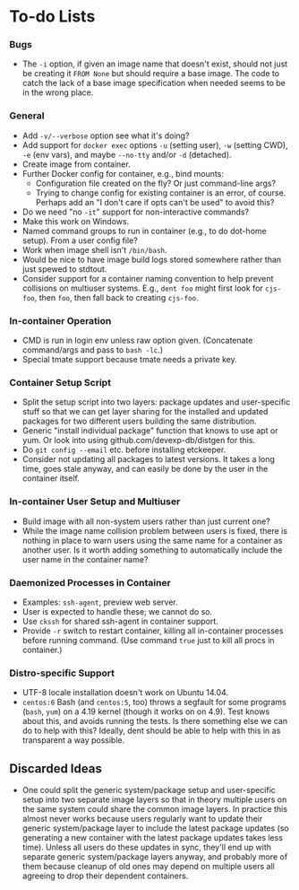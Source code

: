 To-do Lists
===========

### Bugs

- The `-i` option, if given an image name that doesn't exist, should
  not just be creating it `FROM None` but should require a base image.
  The code to catch the lack of a base image specification when needed
  seems to be in the wrong place.

### General

- Add `-v/--verbose` option see what it's doing?
- Add support for `docker exec` options `-u` (setting user), `-w` (setting
  CWD), `-e` (env vars), and maybe `--no-tty` and/or `-d` (detached).
- Create image from container.
- Further Docker config for container, e.g., bind mounts:
  - Configuration file created on the fly? Or just command-line args?
  - Trying to change config for existing container is an error, of course.
    Perhaps add an "I don't care if opts can't be used" to avoid this?
- Do we need "no `-it`" support for non-interactive commands?
- Make this work on Windows.
- Named command groups to run in container (e.g., to do dot-home setup).
  From a user config file?
- Work when image shell isn't `/bin/bash`.
- Would be nice to have image build logs stored somewhere rather than just
  spewed to stdtout.
- Consider support for a container naming convention to help prevent
  collisions on multiuser systems. E.g., `dent foo` might first look for
  `cjs-foo`, then `foo`, then fall back to creating `cjs-foo`.

### In-container Operation

- CMD is run in login env unless raw option given. (Concatenate
  command/args and pass to `bash -lc`.)
- Special tmate support because tmate needs a private key.

### Container Setup Script

- Split the setup script into two layers: package updates and
  user-specific stuff so that we can get layer sharing for the
  installed and updated packages for two different users building the
  same distribution.
- Generic "install individual package" function that knows to use apt
  or yum. Or look into using github.com/devexp-db/distgen for this.
- Do `git config --email` etc. before installing etckeeper.
- Consider not updating all packages to latest versions. It takes a
  long time, goes stale anyway, and can easily be done by the user in
  the container itself.

### In-container User Setup and Multiuser

- Build image with all non-system users rather than just current one?
- While the image name collision problem between users is fixed, there is
  nothing in place to warn users using the same name for a container as
  another user. Is it worth adding something to automatically include the
  user name in the container name?

### Daemonized Processes in Container

- Examples: `ssh-agent`, preview web server.
- User is expected to handle these; we cannot do so.
- Use `ckssh` for shared ssh-agent in container support.
- Provide `-r` switch to restart container, killing all in-container
  processes before running command. (Use command `true` just to kill
  all procs in container.)

### Distro-specific Support

- UTF-8 locale installation doesn't work on Ubuntu 14.04.
- `centos:6` Bash (and `centos:5`, too) throws a segfault for some
  programs (`bash`, `yum`) on a 4.19 kernel (though it works on on
  4.9). Test knows about this, and avoids running the tests. Is there
  something else we can do to help with this? Ideally, dent should be
  able to help with this in as transparent a way possible.

Discarded Ideas
---------------

- One could split the generic system/package setup and user-specific setup
  into two separate image layers so that in theory multiple users on the
  same system could share the common image layers. In practice this almost
  never works because users regularly want to update their generic
  system/package layer to include the latest package updates (so generating
  a new container with the latest package updates takes less time). Unless
  all users do these updates in sync, they'll end up with separate generic
  system/package layers anyway, and probably more of them because cleanup
  of old ones may depend on multiple users all agreeing to drop their
  dependent containers.
